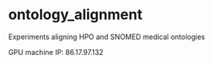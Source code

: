 # ontology_alignment
Experiments aligning HPO and SNOMED medical ontologies

GPU machine IP: 86.17.97.132
